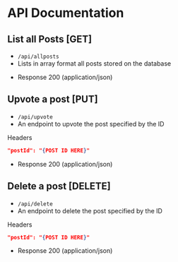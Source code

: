 # API Documentation



## List all Posts [GET]
- `/api/allposts`
- Lists in array format all posts stored on the database

+ Response 200 (application/json)


## Upvote a post [PUT]
- `/api/upvote`
- An endpoint to upvote the post specified by the ID

Headers
```json
"postId": "{POST ID HERE}"
```

+ Response 200 (application/json)


## Delete a post [DELETE]
- `/api/delete`
- An endpoint to delete the post specified by the ID

Headers
```json
"postId": "{POST ID HERE}"
```

+ Response 200 (application/json)
